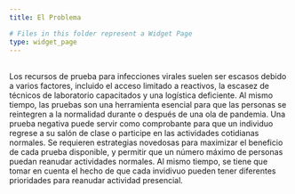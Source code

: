 ```yaml
---
title: El Problema

# Files in this folder represent a Widget Page
type: widget_page
---
```

<br>
Los recursos de prueba para infecciones virales suelen ser escasos debido a varios factores, incluido el acceso limitado a reactivos, la escasez de técnicos de laboratorio capacitados y una logística deficiente. Al mismo tiempo, las pruebas son una herramienta esencial para que las personas se reintegren a la normalidad durante o después de una ola de pandemia. Una prueba negativa puede servir como comprobante para que un individuo regrese a su salón de clase o participe en las actividades cotidianas normales. Se requieren estrategias novedosas para maximizar el beneficio de cada prueba disponible, y permitir que un número máximo de personas puedan reanudar actividades normales. Al mismo tiempo, se tiene que tomar en cuenta el hecho de que cada invidivuo pueden tener diferentes prioridades para reanudar actividad presencial.

